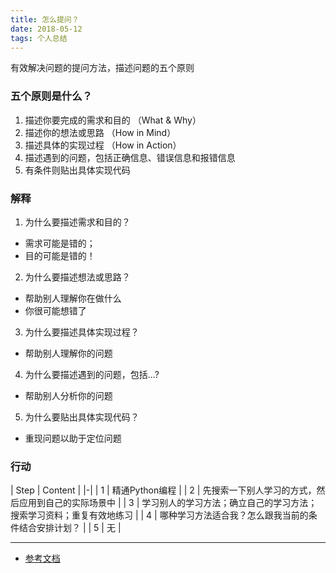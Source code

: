 ```yaml
---
title: 怎么提问？
date: 2018-05-12
tags: 个人总结
---
```

有效解决问题的提问方法，描述问题的五个原则
 <!-- more -->

### 五个原则是什么？

1. 描述你要完成的需求和目的 （What & Why）
2. 描述你的想法或思路 （How in Mind）
3. 描述具体的实现过程 （How in Action）
4. 描述遇到的问题，包括正确信息、错误信息和报错信息
5. 有条件则贴出具体实现代码

### 解释

1. 为什么要描述需求和目的？
  - 需求可能是错的；
  - 目的可能是错的！
2. 为什么要描述想法或思路？
  - 帮助别人理解你在做什么
  - 你很可能想错了
3. 为什么要描述具体实现过程？
  - 帮助别人理解你的问题
4. 为什么要描述遇到的问题，包括...?
  - 帮助别人分析你的问题
5. 为什么要贴出具体实现代码？
  - 重现问题以助于定位问题

### 行动

| Step | Content |
|-|
| 1 | 精通Python编程 |
| 2 | 先搜索一下别人学习的方式，然后应用到自己的实际场景中 |
| 3 | 学习别人的学习方法；确立自己的学习方法；搜索学习资料；重复有效地练习 |
| 4 | 哪种学习方法适合我？怎么跟我当前的条件结合安排计划？ |
| 5 | 无 |

---
* [参考文档](https://mp.weixin.qq.com/s?__biz=MzI3NDI5ODQ2Ng==&mid=2247483666&idx=1&sn=201c119360515cfd7765a6fe6fb5d855)
